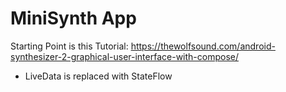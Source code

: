 # MiniSynth App
Starting Point is this Tutorial: https://thewolfsound.com/android-synthesizer-2-graphical-user-interface-with-compose/

- LiveData is replaced with StateFlow